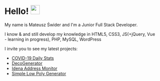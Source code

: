 # Hello! <img src="https://raw.githubusercontent.com/MartinHeinz/MartinHeinz/master/wave.gif" width="30px">

My name is Mateusz Świder and I'm a Junior Full Stack Developer.

I know & and still develop my knowledge in HTML5, CSS3, JS(+jQuery, Vue - learning in progress), PHP, MySQL, WordPress

I invite you to see my latest projects:
* [COVID-19 Daily Stats](https://github.com/Mativve/COVID-19-Daily-Stats)
* [DecoGenerator](https://github.com/Mativve/DecoGenerator)
* [Idena Address Monitor](https://github.com/Mativve/Idena-Address-Monitor)
* [Simple Low Poly Generator](https://github.com/Mativve/Simple-Low-Poly-Generator)
